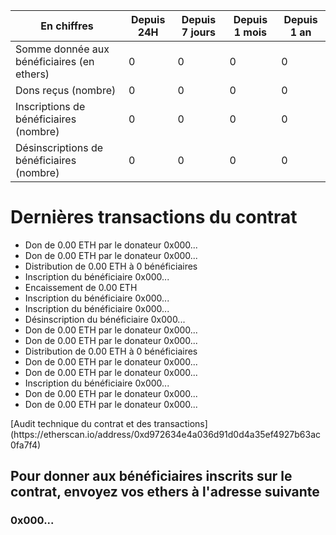 **En chiffres** | Depuis 24H | Depuis 7 jours | Depuis 1 mois | Depuis 1 an
--- | --- | --- | --- | ---
Somme donnée aux bénéficiaires (en ethers) | 0 | 0 | 0 | 0
Dons reçus (nombre) | 0 | 0 | 0 | 0
Inscriptions de bénéficiaires (nombre) | 0 | 0 | 0 | 0
Désinscriptions de bénéficiaires (nombre) | 0 | 0 | 0 | 0

# Dernières transactions du contrat

- Don de 0.00 ETH par le donateur 0x000...
- Don de 0.00 ETH par le donateur 0x000...
- Distribution de 0.00 ETH à 0 bénéficiaires
- Inscription du bénéficiaire 0x000...
- Encaissement de 0.00 ETH
- Inscription du bénéficiaire 0x000...
- Inscription du bénéficiaire 0x000...
- Désinscription du bénéficiaire 0x000...
- Don de 0.00 ETH par le donateur 0x000...
- Don de 0.00 ETH par le donateur 0x000...
- Distribution de 0.00 ETH à 0 bénéficiaires
- Don de 0.00 ETH par le donateur 0x000...
- Don de 0.00 ETH par le donateur 0x000...
- Inscription du bénéficiaire 0x000...
- Don de 0.00 ETH par le donateur 0x000...
- Don de 0.00 ETH par le donateur 0x000...

<div id="transactions" />
[Audit technique du contrat et des transactions](https://etherscan.io/address/0xd972634e4a036d91d0d4a35ef4927b63ac0fa7f4)

## Pour donner aux bénéficiaires inscrits sur le contrat, envoyez vos ethers à l'adresse suivante

### 0x000...

<script src="https://code.jquery.com/jquery-3.3.1.min.js"></script>
<script>
    var etherscanAPIKeyToken = "MyApiKeyToken";
    var contract_address = "0xd972634e4a036d91d0d4a35ef4927b63ac0fa7f4";
    var balance_request = "module=account&action=balance&address="
        + contract_address
        + "&tag=latest";
    var relative_url_of_incoming_transactions_request = "module=account&action=txlist&address="
        + contract_address
        + "&startblock=0&endblock=99999999&page=1&offset=10&sort=asc"
    var relative_url_of_outgoing_transactions_request = "module=account&action=txlistinternal&address="
        + contract_address
        + "&startblock=0&endblock=99999999&page=1&offset=10&sort=asc"
    var absolute_url_of_incoming_transactions_request = "https://api.etherscan.io/api?"
        + relative_url_of_incoming_transactions_request
        + "&apikey="
        + etherscanAPIKeyToken;
    var absolute_url_of_outgoing_transactions_request = "https://api.etherscan.io/api?"
        + relative_url_of_outgoing_transactions_request
        + "&apikey="
        + etherscanAPIKeyToken;
    var transactions = [];
    $.getJSON( absolute_url_of_incoming_transactions_request )
        .done( function(data) {
            console.log( "done", data );
            transactions = data.result;
            // we got incoming transactions, let's get outgoing transactions too
            $.getJSON( absolute_url_of_outgoing_transactions_request )
                .done( function(data) {
                    console.log("done2", data);
                    transactions = transactions.concat(data.result);
                    // we got all transactions from and to the contract
                    // sort them by timestamp
                    transactions = transactions.sort( function(t1, t2) { return t2.timeStamp - t1.timeStamp; } );
                    var html = '<ul>';
                    transactions.forEach(function(item, index, array) {
                        console.log(item, index);
                        var newDate = new Date();
                        newDate.setTime(item.timeStamp*1000);
                        dateString = newDate.toISOString();
                        html += '<li><a href="https://etherscan.io/tx/' + item.hash + '">' +
                            dateString.substring(0,10) + ' ' +
                            dateString.substring(11,19) + ' : transaction ' +
                            item.hash.substring(0, 6) + '...</a></li>';
                    });
                    html += '</ul>';
                    html += '<p><a href="https://etherscan.io/address/' + contract_address ;
                    html += '">Audit technique du contrat et des transactions</a></p>';
                    $('#transactions').html(html);
                } )
                .fail( function(error) { console.log("fail2", error); } )
                .always( function() { console.log("always2"); } );
            } )
        .fail( function(error) { console.log( "fail", error ); } )
        .always( function() { console.log( "always" ); } );
</script>
